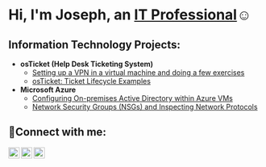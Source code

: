 
<h1>   Hi, I'm Joseph, an <a href="https://linkedin.com/in/Josh">IT Professional</a>☺</h1>
<h2>  Information Technology Projects:</h2>

- <b>osTicket (Help Desk Ticketing System)</b>
  - [Setting up a VPN in a virtual machine and doing a few exercises](https://github.com/josgrc711/post-install-config)
  - [osTicket: Ticket Lifecycle Examples](https://github.com/josgrc711/ticket-lifecycle)
- <b>Microsoft Azure</b>
  - [Configuring On-premises Active Directory within Azure VMs](https://github.com/josgrc711/configure-ad)
  - [Network Security Groups (NSGs) and Inspecting Network Protocols](https://github.com/josgrc711/azure-network-protocols)

<h2>🤳Connect with me:</h2>

[<img align="left" alt="Josh | Twitter" width="22px" src="https://cdn.jsdelivr.net/npm/simple-icons@v3/icons/twitter.svg" />][twitter]
[<img align="left" alt="Josh | LinkedIn" width="22px" src="https://cdn.jsdelivr.net/npm/simple-icons@v3/icons/linkedin.svg" />][linkedin]
[<img align="left" alt="Josh | Instagram" width="22px" src="https://cdn.jsdelivr.net/npm/simple-icons@v3/icons/instagram.svg" />][instagram]

[twitter]: https://twitter.com/Josh
[instagram]: https://www.instagram.com/Josh
[linkedin]: https://linkedin.com/in/josgrc711

<!--
**josgrc711/josgrc711** is a ✨ _special_ ✨ repository because its `README.md` (this file) appears on your GitHub profile.

Here are some ideas to get you started:

- 🔭 I’m currently working on ...
- 🌱 I’m currently learning ...
- 👯 I’m looking to collaborate on ...
- 🤔 I’m looking for help with ...
- 💬 Ask me about ...
- 📫 How to reach me: ...
- 😄 Pronouns: ...
- ⚡ Fun fact: ...
-->
